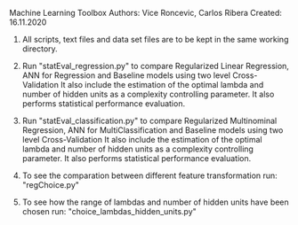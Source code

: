 Machine Learning Toolbox
Authors: Vice Roncevic, Carlos Ribera
Created: 16.11.2020

1. All scripts, text files and data set files are to be kept in the same working directory.

2. Run "statEval_regression.py" to compare Regularized Linear Regression, ANN for Regression and Baseline models using two level Cross-Validation
   It also include the estimation of the optimal lambda and number of hidden units as a complexity controlling parameter.
   It also performs statistical performance evaluation.
   
3. Run "statEval_classification.py" to compare Regularized Multinominal Regression, ANN for MultiClassification and Baseline models using two level Cross-Validation
   It also include the estimation of the optimal lambda and number of hidden units as a complexity controlling parameter.
   It also performs statistical performance evaluation.
   
4. To see the comparation between different feature transformation run: "regChoice.py"

5. To see how the range of lambdas and number of hidden units have been chosen run: "choice_lambdas_hidden_units.py" 